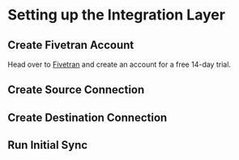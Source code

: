 # Setting up the Integration Layer 
## Create Fivetran Account
Head over to [Fivetran](https://fivetran.com/signup) and create an account for a free 14-day trial. 
## Create Source Connection
## Create Destination Connection
## Run Initial Sync